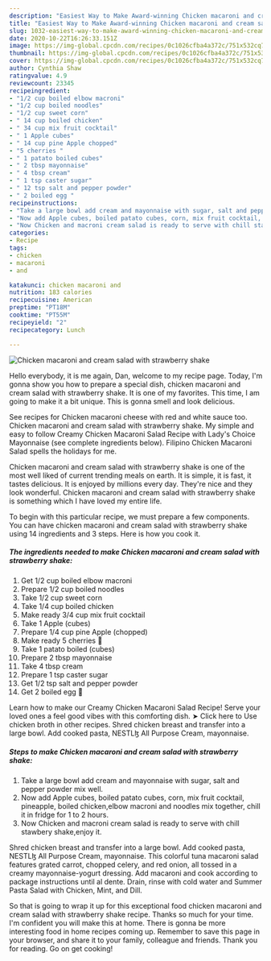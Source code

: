 ```yaml
---
description: "Easiest Way to Make Award-winning Chicken macaroni and cream salad with strawberry shake"
title: "Easiest Way to Make Award-winning Chicken macaroni and cream salad with strawberry shake"
slug: 1032-easiest-way-to-make-award-winning-chicken-macaroni-and-cream-salad-with-strawberry-shake
date: 2020-10-22T16:26:33.151Z
image: https://img-global.cpcdn.com/recipes/0c1026cfba4a372c/751x532cq70/chicken-macaroni-and-cream-salad-with-strawberry-shake-recipe-main-photo.jpg
thumbnail: https://img-global.cpcdn.com/recipes/0c1026cfba4a372c/751x532cq70/chicken-macaroni-and-cream-salad-with-strawberry-shake-recipe-main-photo.jpg
cover: https://img-global.cpcdn.com/recipes/0c1026cfba4a372c/751x532cq70/chicken-macaroni-and-cream-salad-with-strawberry-shake-recipe-main-photo.jpg
author: Cynthia Shaw
ratingvalue: 4.9
reviewcount: 23345
recipeingredient:
- "1/2 cup boiled elbow macroni"
- "1/2 cup boiled noodles"
- "1/2 cup sweet corn"
- " 14 cup boiled chicken"
- " 34 cup mix fruit cocktail"
- " 1 Apple cubes"
- " 14 cup pine Apple chopped"
- "5 cherries "
- " 1 patato boiled cubes"
- " 2 tbsp mayonnaise"
- " 4 tbsp cream"
- " 1 tsp caster sugar"
- " 12 tsp salt and pepper powder"
- " 2 boiled egg "
recipeinstructions:
- "Take a large bowl add cream and mayonnaise with sugar, salt and pepper powder mix well."
- "Now add Apple cubes, boiled patato cubes, corn, mix fruit cocktail, pineapple, boiled chicken,elbow macroni and noodles mix together, chill it in fridge for 1 to 2 hours."
- "Now Chicken and macroni cream salad is ready to serve with chill stawbery shake,enjoy it."
categories:
- Recipe
tags:
- chicken
- macaroni
- and

katakunci: chicken macaroni and 
nutrition: 183 calories
recipecuisine: American
preptime: "PT18M"
cooktime: "PT55M"
recipeyield: "2"
recipecategory: Lunch

---
```



![Chicken macaroni and cream salad with strawberry shake](https://img-global.cpcdn.com/recipes/0c1026cfba4a372c/751x532cq70/chicken-macaroni-and-cream-salad-with-strawberry-shake-recipe-main-photo.jpg)

Hello everybody, it is me again, Dan, welcome to my recipe page. Today, I'm gonna show you how to prepare a special dish, chicken macaroni and cream salad with strawberry shake. It is one of my favorites. This time, I am going to make it a bit unique. This is gonna smell and look delicious.

See recipes for Chicken macaroni cheese with red and white sauce too. Chicken macaroni and cream salad with strawberry shake. My simple and easy to follow Creamy Chicken Macaroni Salad Recipe with Lady&#39;s Choice Mayonnaise (see complete ingredients below). Filipino Chicken Macaroni Salad spells the holidays for me.

Chicken macaroni and cream salad with strawberry shake is one of the most well liked of current trending meals on earth. It is simple, it is fast, it tastes delicious. It is enjoyed by millions every day. They're nice and they look wonderful. Chicken macaroni and cream salad with strawberry shake is something which I have loved my entire life.


To begin with this particular recipe, we must prepare a few components. You can have chicken macaroni and cream salad with strawberry shake using 14 ingredients and 3 steps. Here is how you cook it.

<!--inarticleads1-->

##### The ingredients needed to make Chicken macaroni and cream salad with strawberry shake:

1. Get 1/2 cup boiled elbow macroni
1. Prepare 1/2 cup boiled noodles
1. Take 1/2 cup sweet corn
1. Take  1/4 cup boiled chicken
1. Make ready  3/4 cup mix fruit cocktail
1. Take  1 Apple (cubes)
1. Prepare  1/4 cup pine Apple (chopped)
1. Make ready 5 cherries 🍒
1. Take  1 patato boiled (cubes)
1. Prepare  2 tbsp mayonnaise
1. Take  4 tbsp cream
1. Prepare  1 tsp caster sugar
1. Get  1/2 tsp salt and pepper powder
1. Get  2 boiled egg 🥚


Learn how to make our Creamy Chicken Macaroni Salad Recipe! Serve your loved ones a feel good vibes with this comforting dish. ➤ Click here to Use chicken broth in other recipes. Shred chicken breast and transfer into a large bowl. Add cooked pasta, NESTLɮ All Purpose Cream, mayonnaise. 

<!--inarticleads2-->

##### Steps to make Chicken macaroni and cream salad with strawberry shake:

1. Take a large bowl add cream and mayonnaise with sugar, salt and pepper powder mix well.
1. Now add Apple cubes, boiled patato cubes, corn, mix fruit cocktail, pineapple, boiled chicken,elbow macroni and noodles mix together, chill it in fridge for 1 to 2 hours.
1. Now Chicken and macroni cream salad is ready to serve with chill stawbery shake,enjoy it.


Shred chicken breast and transfer into a large bowl. Add cooked pasta, NESTLɮ All Purpose Cream, mayonnaise. This colorful tuna macaroni salad features grated carrot, chopped celery, and red onion, all tossed in a creamy mayonnaise-yogurt dressing. Add macaroni and cook according to package instructions until al dente. Drain, rinse with cold water and Summer Pasta Salad with Chicken, Mint, and Dill. 

So that is going to wrap it up for this exceptional food chicken macaroni and cream salad with strawberry shake recipe. Thanks so much for your time. I'm confident you will make this at home. There is gonna be more interesting food in home recipes coming up. Remember to save this page in your browser, and share it to your family, colleague and friends. Thank you for reading. Go on get cooking!

